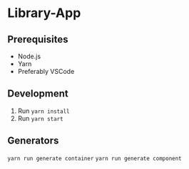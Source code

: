 # Library-App
## Prerequisites
- Node.js
- Yarn
- Preferably VSCode

## Development
1. Run ```yarn install```
2. Run ```yarn start```

## Generators
```yarn run generate container```
```yarn run generate component```